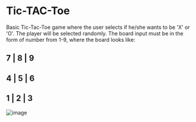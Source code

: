 # Tic-TAC-Toe
Basic Tic-Tac-Toe game where the user selects if he/she wants to be 'X' or 'O'. The player will be selected randomly. 
The board input must be in the form of number from 1-9, where the board looks like:

 7 | 8 | 9
 ---------
 4 | 5 | 6
 ---------
 1 | 2 | 3
 ---------
 
 ![image](https://user-images.githubusercontent.com/46829030/64493664-b9938d80-d237-11e9-9731-ecc26390a9b0.png)

 
 
 
 
